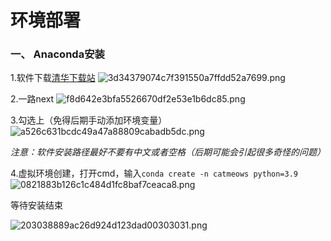 # 环境部署

### 一、 Anaconda安装
1.软件下载[清华下载站](https://mirrors.tuna.tsinghua.edu.cn/anaconda/miniconda/)
![3d34379074c7f391550a7ffdd52a7699.png](en-resource://database/533:1)

2.一路next
![f8d642e3bfa5526670df2e53e1b6dc85.png](en-resource://database/535:1)

3.勾选上（免得后期手动添加环境变量）
![a526c631bcdc49a47a88809cabadb5dc.png](en-resource://database/537:1)

*注意：软件安装路径最好不要有中文或者空格（后期可能会引起很多奇怪的问题）*

4.虚拟环境创建，打开cmd，输入`conda create -n catmeows python=3.9`
![0821883b126c1c484d1fc8baf7ceaca8.png](en-resource://database/539:1)

等待安装结束

![203038889ac26d924d123dad00303031.png](en-resource://database/541:1)





